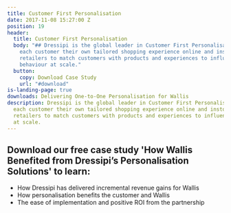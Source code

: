 ```yaml
---
title: Customer First Personalisation
date: 2017-11-08 15:27:00 Z
position: 19
header:
  title: Customer First Personalisation
  body: "## Dressipi is the global leader in Customer First Personalisation. We give
    each customer their own tailored shopping experience online and instore, enabling
    retailers to match customers with products and experiences to influence buying
    behaviour at scale."
  button:
    copy: Download Case Study
    url: "#download"
is-landing-page: true
downloads: Delivering One-to-One Personalisation for Wallis
description: Dressipi is the global leader in Customer First Personalisation. We give
  each customer their own tailored shopping experience online and instore, enabling
  retailers to match customers with products and experiences to influence buying behaviour
  at scale.
---
```


## Download our free case study 'How Wallis Benefited from Dressipi’s Personalisation Solutions' to learn:

* How Dressipi has delivered incremental revenue gains for Wallis
* How personalisation benefits the customer and Wallis
* The ease of implementation and positive ROI from the partnership
